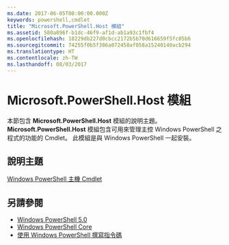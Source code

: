 ```yaml
---
ms.date: 2017-06-05T00:00:00.000Z
keywords: powershell,cmdlet
title: "Microsoft.PowerShell.Host 模組"
ms.assetid: 580a896f-b1dc-46f9-af1d-ab1a93c1fbf4
ms.openlocfilehash: 18229db227d0cbcc2172b5b70d616659f5fc05b6
ms.sourcegitcommit: 74255f0b5f386a072458af058a15240140acb294
ms.translationtype: HT
ms.contentlocale: zh-TW
ms.lasthandoff: 08/03/2017
---
```

# <a name="microsoftpowershellhost-module"></a>Microsoft.PowerShell.Host 模組
本節包含 **Microsoft.PowerShell.Host** 模組的說明主題。 **Microsoft.PowerShell.Host** 模組包含可用來管理主控 Windows PowerShell 之程式的功能的 Cmdlet。 此模組是與 Windows PowerShell 一起安裝。

## <a name="help-topics"></a>說明主題
[Windows PowerShell 主機 Cmdlet](http://go.microsoft.com/fwlink/?LinkID=245859)

## <a name="see-also"></a>另請參閱
- [Windows PowerShell 5.0](Windows-PowerShell-5.0.md)
- [Windows PowerShell Core](https://technet.microsoft.com/en-us/library/4b75f1e4-f327-48f3-92ab-bf5435094d41)
- [使用 Windows PowerShell 撰寫指令碼](../../getting-started/fundamental/Scripting-with-Windows-PowerShell.md)

